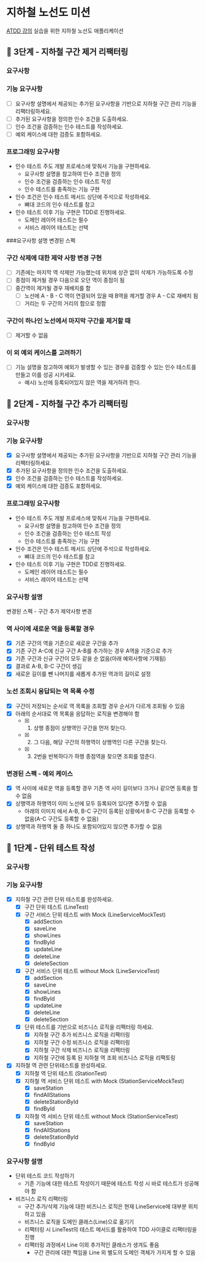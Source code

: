 # 지하철 노선도 미션
[ATDD 강의](https://edu.nextstep.camp/c/R89PYi5H) 실습을 위한 지하철 노선도 애플리케이션

## 🚀 3단계 - 지하철 구간 제거 리팩터링
### 요구사항
### 기능 요구사항
- [ ] 요구사항 설명에서 제공되는 추가된 요구사항을 기반으로 지하철 구간 관리 기능을 리팩터링하세요.
- [ ] 추가된 요구사항을 정의한 인수 조건을 도출하세요.
- [ ] 인수 조건을 검증하는 인수 테스트를 작성하세요.
- [ ] 예외 케이스에 대한 검증도 포함하세요.

### 프로그래밍 요구사항
- 인수 테스트 주도 개발 프로세스에 맞춰서 기능을 구현하세요.
  - 요구사항 설명을 참고하여 인수 조건을 정의
  - 인수 조건을 검증하는 인수 테스트 작성
  - 인수 테스트를 충족하는 기능 구현
- 인수 조건은 인수 테스트 메서드 상단에 주석으로 작성하세요.
  - 뼈대 코드의 인수 테스트를 참고
- 인수 테스트 이후 기능 구현은 TDD로 진행하세요.
  - 도메인 레이어 테스트는 필수
  - 서비스 레이어 테스트는 선택

###요구사항 설명
변경된 스펙
### 구간 삭제에 대한 제약 사항 변경 구현
- [ ] 기존에는 마지막 역 삭제만 가능했는데 위치에 상관 없이 삭제가 가능하도록 수정 
- [ ] 종점이 제거될 경우 다음으로 오던 역이 종점이 됨 
- [ ] 중간역이 제거될 경우 재배치를 함 
  - [ ] 노선에 A - B - C 역이 연결되어 있을 때 B역을 제거할 경우 A - C로 재배치 됨 
  - [ ] 거리는 두 구간의 거리의 합으로 정함
### 구간이 하나인 노선에서 마지막 구간을 제거할 때
- [ ] 제거할 수 없음

### 이 외 예외 케이스를 고려하기
- [ ] 기능 설명을 참고하여 예외가 발생할 수 있는 경우를 검증할 수 있는 인수 테스트를 만들고 이를 성공 시키세요. 
  - 예시) 노선에 등록되어있지 않은 역을 제거하려 한다.

## 🚀 2단계 - 지하철 구간 추가 리팩터링
### 요구사항
### 기능 요구사항
- [x] 요구사항 설명에서 제공되는 추가된 요구사항을 기반으로 지하철 구간 관리 기능을 리팩터링하세요.
- [x] 추가된 요구사항을 정의한 인수 조건을 도출하세요.
- [x] 인수 조건을 검증하는 인수 테스트를 작성하세요.
- [x] 예외 케이스에 대한 검증도 포함하세요.

### 프로그래밍 요구사항
- 인수 테스트 주도 개발 프로세스에 맞춰서 기능을 구현하세요. 
  - 요구사항 설명을 참고하여 인수 조건을 정의 
  - 인수 조건을 검증하는 인수 테스트 작성 
  - 인수 테스트를 충족하는 기능 구현 
- 인수 조건은 인수 테스트 메서드 상단에 주석으로 작성하세요. 
  - 뼈대 코드의 인수 테스트를 참고 
- 인수 테스트 이후 기능 구현은 TDD로 진행하세요. 
  - 도메인 레이어 테스트는 필수 
  - 서비스 레이어 테스트는 선택

### 요구사항 설명
변경된 스펙 - 구간 추가 제약사항 변경
### 역 사이에 새로운 역을 등록할 경우
 - [x] 기존 구간의 역을 기준으로 새로운 구간을 추가
 - [x] 기존 구간 A-C에 신규 구간 A-B를 추가하는 경우 A역을 기준으로 추가
 - [x] 기존 구간과 신규 구간이 모두 같을 순 없음(아래 예외사항에 기재됨)
 - [x] 결과로 A-B, B-C 구간이 생김
 - [x] 새로운 길이를 뺀 나머지를 새롭게 추가된 역과의 길이로 설정

### 노선 조회시 응답되는 역 목록 수정
- [x] 구간이 저장되는 순서로 역 목록을 조회할 경우 순서가 다르게 조회될 수 있음
- [x] 아래의 순서대로 역 목록을 응답하는 로직을 변경해야 함
  - [x] 1. 상행 종점이 상행역인 구간을 먼저 찾는다.
  - [x] 2. 그 다음, 해당 구간의 하행역이 상행역인 다른 구간을 찾는다.
  - [x] 3. 2번을 반복하다가 하행 종점역을 찾으면 조회를 멈춘다.

### 변경된 스펙 - 예외 케이스
- [x] 역 사이에 새로운 역을 등록할 경우 기존 역 사이 길이보다 크거나 같으면 등록을 할 수 없음
- [x] 상행역과 하행역이 이미 노선에 모두 등록되어 있다면 추가할 수 없음 
  - 아래의 이미지 에서 A-B, B-C 구간이 등록된 상황에서 B-C 구간을 등록할 수 없음(A-C 구간도 등록할 수 없음)
- [x] 상행역과 하행역 둘 중 하나도 포함되어있지 않으면 추가할 수 없음

## 🚀 1단계 - 단위 테스트 작성

### 요구사항
### 기능 요구사항
- [x] 지하철 구간 관련 단위 테스트를 완성하세요. 
  - [x] 구간 단위 테스트 (LineTest)
  - [x] 구간 서비스 단위 테스트 with Mock (LineServiceMockTest)
    - [x] addSection
    - [x] saveLine
    - [x] showLines
    - [x] findById
    - [x] updateLine
    - [x] deleteLine
    - [x] deleteSection
  - [x] 구간 서비스 단위 테스트 without Mock (LineServiceTest)
    - [x] addSection
    - [x] saveLine
    - [x] showLines
    - [x] findById
    - [x] updateLine
    - [x] deleteLine
    - [x] deleteSection
  - [x] 단위 테스트를 기반으로 비즈니스 로직을 리팩터링 하세요.
    - [x] 지하철 구간 추가 비즈니스 로직을 리팩터링
    - [x] 지하철 구간 수정 비즈니스 로직을 리팩터링
    - [x] 지하철 구간 삭제 비즈니스 로직을 리팩터링
    - [x] 지하철 구간에 등록 된 지하철 역 조회 비즈니스 로직을 리팩토링
- [x] 지하철 역 관련 단위테스트를 완성하세요.
  - [x] 지하철 역 단위 테스트 (StationTest)
  - [x] 지하철 역 서비스 단위 테스트 with Mock (StationServiceMockTest)
    - [x] saveStation
    - [x] findAllStations
    - [x] deleteStationById
    - [x] findById
  - [x] 지하철 역 서비스 단위 테스트 without Mock (StationServiceTest) 
    - [x] saveStation
    - [x] findAllStations
    - [x] deleteStationById
    - [x] findById

### 요구사항 설명
- 단위 테스트 코드 작성하기 
  - 기존 기능에 대한 테스트 작성이기 때문에 테스트 작성 시 바로 테스트가 성공해야 함 
- 비즈니스 로직 리팩터링 
  - 구간 추가/삭제 기능에 대한 비즈니스 로직은 현재 LineService에 대부분 위치하고 있음
  - 비즈니스 로직을 도메인 클래스(Line)으로 옮기기
  - 리팩터링 시 LineTest의 테스트 메서드를 활용하여 TDD 사이클로 리팩터링을 진행
  - 리팩터링 과정에서 Line 이외 추가적인 클래스가 생겨도 좋음
    - 구간 관리에 대한 책임을 Line 외 별도의 도메인 객체가 가지게 할 수 있음